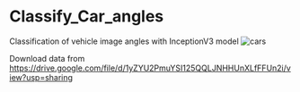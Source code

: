 # Classify_Car_angles
 Classification of vehicle image angles with InceptionV3 model
 ![cars](https://user-images.githubusercontent.com/30720494/191208435-8f187616-8031-4145-b2d0-42c7adcfccde.png)

Download data from \
https://drive.google.com/file/d/1yZYU2PmuYSI125QQLJNHHUnXLfFFUn2i/view?usp=sharing
